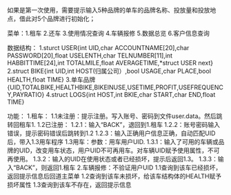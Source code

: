 如果是第一次使用，需要提示输入5种品牌的单车的品牌名称、投放量和投放地点，借此对5个品牌进行初始化；

菜单：1.租车 2.还车 3.使用情况查询 4.车辆报修 5.数据总览 6.客户信息查询

数据结构：
1.sturct USER{int UID,char ACCOUNTNAME[20],char PASSWORD[20],float USELENTH,char TELNUMBER[11],int HABBITTIME[24],int TOTALMILE,float AVERAGETIME,*struct USER next}
2.struct BIKE{int UID,int HOST(归属公司）,bool USAGE,char PLACE,bool HEALTH,float TIME}
3.单车品牌{UID,TOTALBIKE,HEALTHBIKE,BIKEINUSE,USETIME,PROFIT,USEFREQUENCY,PAYRATIO}
4.struct LOGS{int HOST,int BKIE,char START,char END,float TIME}

功能：
1.租车：	1.1未注册：提示注册。写入账号、密码到文件user.data。然后跳转回租车1.
		1.2已注册：	1.2.1：输入“BACK”，退回到1.租车
					1.2.2：账号密码输入错误，提示密码错误后跳转到1.2
					1.2.3：输入正确用户信息正确，自动匹配UID后，带入1.3用车程序
		1.3用车：参数：用车用户UID.
					1.3.1：输入了可用的车辆或品牌的UID，改变用车状态，用户UID不可再用车。对车辆UID赋予使用属性，不可再使用。
					1.3.2：输入的UID在使用状态或者已经损坏，提示后返回1.3。
					1.3.3：输入“BACK”，则返回1.租车
2.车辆报修：不验证用户UID
		1.1查询到该车已经损坏，返回提示信息后回道主菜单
		1.2查询到该车未损坏，给该车结构体的HEALTH赋予损坏属性
		1.3查询到该车不存在，返回提示信息
